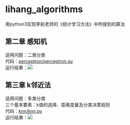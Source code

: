 # lihang_algorithms
用python3实现李航老师的《统计学习方法》中所提到的算法

## 第二章 感知机
适用问题：二类分类
<br>代码：[perceptron/perceptron.py](https://github.com/fuqiuai/lihang_algorithms/blob/master/perceptron/perceptron.py)
<br>运行结果：![](http://github.com/fuqiuai/lihang_algorithms/blob/master/imgs/perceptron_result.png)

## 第三章 k邻近法
适用问题：多类分类
<br>三个基本要素：k值的选择、距离度量及分类决策规则
<br>代码：[knn/knn.py](https://github.com/fuqiuai/lihang_algorithms/blob/master/knn/knn.py)
<br>运行结果：![](http://github.com/fuqiuai/lihang_algorithms/blob/master/imgs/knn_result.png)